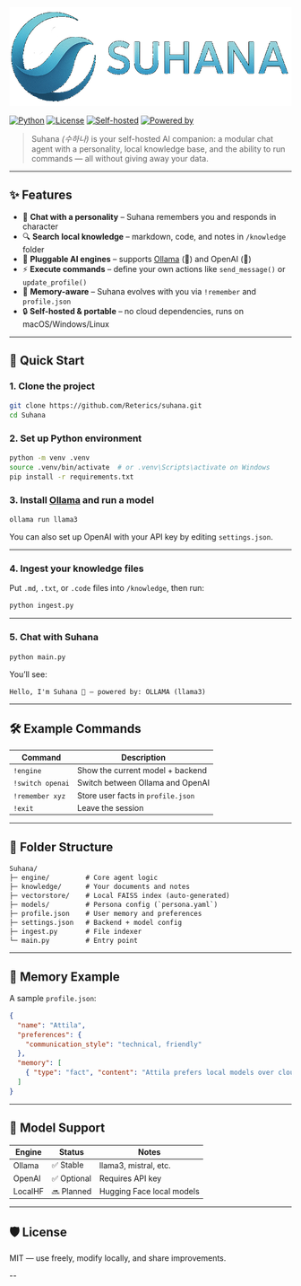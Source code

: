 ![suhana_right.png](assets/logos/suhana_right.png)

[![Python](https://img.shields.io/badge/Python-3.12%2B-blue?logo=python)](https://www.python.org/)
[![License](https://img.shields.io/badge/license-MIT-green.svg)](LICENSE)
[![Self-hosted](https://img.shields.io/badge/self--hosted-yes-brightgreen)]()
[![Powered by](https://img.shields.io/badge/LLM-Ollama%20%7C%20OpenAI-9cf)]()

> Suhana _(수하나)_ is your self-hosted AI companion: a modular chat agent with a personality, local knowledge base, and the ability to run commands — all without giving away your data.

---

## ✨ Features

- 🤖 **Chat with a personality** – Suhana remembers you and responds in character
- 🔍 **Search local knowledge** – markdown, code, and notes in `/knowledge` folder
- 🔄 **Pluggable AI engines** – supports [Ollama](https://ollama.com) (🦙) and OpenAI (🤖)
- ⚡ **Execute commands** – define your own actions like `send_message()` or `update_profile()`
- 🧠 **Memory-aware** – Suhana evolves with you via `!remember` and `profile.json`
- 🔒 **Self-hosted & portable** – no cloud dependencies, runs on macOS/Windows/Linux

---

## 🚀 Quick Start

### 1. Clone the project

```bash
git clone https://github.com/Reterics/suhana.git
cd Suhana
```

### 2. Set up Python environment

```bash
python -m venv .venv
source .venv/bin/activate  # or .venv\Scripts\activate on Windows
pip install -r requirements.txt
```

### 3. Install [Ollama](https://ollama.com) and run a model

```bash
ollama run llama3
```

You can also set up OpenAI with your API key by editing `settings.json`.

---

### 4. Ingest your knowledge files

Put `.md`, `.txt`, or `.code` files into `/knowledge`, then run:

```bash
python ingest.py
```

---

### 5. Chat with Suhana

```bash
python main.py
```

You’ll see:

```
Hello, I'm Suhana 🦙 — powered by: OLLAMA (llama3)
```

---

## 🛠 Example Commands

| Command         | Description                             |
|----------------|-----------------------------------------|
| `!engine`       | Show the current model + backend        |
| `!switch openai`| Switch between Ollama and OpenAI        |
| `!remember xyz` | Store user facts in `profile.json`      |
| `!exit`         | Leave the session                       |

---

## 🧩 Folder Structure

```
Suhana/
├─ engine/         # Core agent logic
├─ knowledge/      # Your documents and notes
├─ vectorstore/    # Local FAISS index (auto-generated)
├─ models/         # Persona config (`persona.yaml`)
├─ profile.json    # User memory and preferences
├─ settings.json   # Backend + model config
├─ ingest.py       # File indexer
└─ main.py         # Entry point
```

---

## 🧠 Memory Example

A sample `profile.json`:

```json
{
  "name": "Attila",
  "preferences": {
    "communication_style": "technical, friendly"
  },
  "memory": [
    { "type": "fact", "content": "Attila prefers local models over cloud ones." }
  ]
}
```

---

## 🧠 Model Support

| Engine   | Status     | Notes                     |
|----------|------------|---------------------------|
| Ollama   | ✅ Stable   | llama3, mistral, etc.     |
| OpenAI   | ✅ Optional | Requires API key          |
| LocalHF  | 🔜 Planned  | Hugging Face local models |

---

## 🛡 License

MIT — use freely, modify locally, and share improvements.

--
